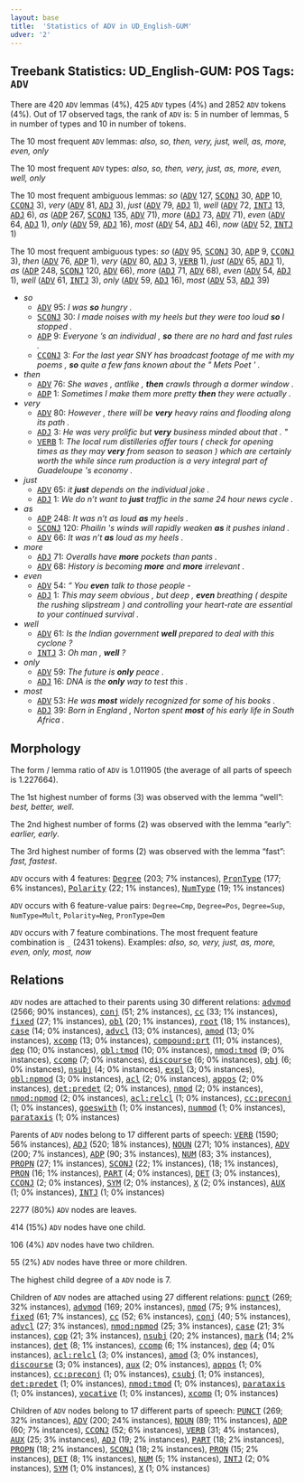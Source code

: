 ```yaml
---
layout: base
title:  'Statistics of ADV in UD_English-GUM'
udver: '2'
---
```


## Treebank Statistics: UD_English-GUM: POS Tags: `ADV`

There are 420 `ADV` lemmas (4%), 425 `ADV` types (4%) and 2852 `ADV` tokens (4%).
Out of 17 observed tags, the rank of `ADV` is: 5 in number of lemmas, 5 in number of types and 10 in number of tokens.

The 10 most frequent `ADV` lemmas: <em>also, so, then, very, just, well, as, more, even, only</em>

The 10 most frequent `ADV` types:  <em>also, so, then, very, just, as, more, even, well, only</em>

The 10 most frequent ambiguous lemmas: <em>so</em> (<tt><a href="en_gum-pos-ADV.html">ADV</a></tt> 127, <tt><a href="en_gum-pos-SCONJ.html">SCONJ</a></tt> 30, <tt><a href="en_gum-pos-ADP.html">ADP</a></tt> 10, <tt><a href="en_gum-pos-CCONJ.html">CCONJ</a></tt> 3), <em>very</em> (<tt><a href="en_gum-pos-ADV.html">ADV</a></tt> 81, <tt><a href="en_gum-pos-ADJ.html">ADJ</a></tt> 3), <em>just</em> (<tt><a href="en_gum-pos-ADV.html">ADV</a></tt> 79, <tt><a href="en_gum-pos-ADJ.html">ADJ</a></tt> 1), <em>well</em> (<tt><a href="en_gum-pos-ADV.html">ADV</a></tt> 72, <tt><a href="en_gum-pos-INTJ.html">INTJ</a></tt> 13, <tt><a href="en_gum-pos-ADJ.html">ADJ</a></tt> 6), <em>as</em> (<tt><a href="en_gum-pos-ADP.html">ADP</a></tt> 267, <tt><a href="en_gum-pos-SCONJ.html">SCONJ</a></tt> 135, <tt><a href="en_gum-pos-ADV.html">ADV</a></tt> 71), <em>more</em> (<tt><a href="en_gum-pos-ADJ.html">ADJ</a></tt> 73, <tt><a href="en_gum-pos-ADV.html">ADV</a></tt> 71), <em>even</em> (<tt><a href="en_gum-pos-ADV.html">ADV</a></tt> 64, <tt><a href="en_gum-pos-ADJ.html">ADJ</a></tt> 1), <em>only</em> (<tt><a href="en_gum-pos-ADV.html">ADV</a></tt> 59, <tt><a href="en_gum-pos-ADJ.html">ADJ</a></tt> 16), <em>most</em> (<tt><a href="en_gum-pos-ADV.html">ADV</a></tt> 54, <tt><a href="en_gum-pos-ADJ.html">ADJ</a></tt> 46), <em>now</em> (<tt><a href="en_gum-pos-ADV.html">ADV</a></tt> 52, <tt><a href="en_gum-pos-INTJ.html">INTJ</a></tt> 1)

The 10 most frequent ambiguous types:  <em>so</em> (<tt><a href="en_gum-pos-ADV.html">ADV</a></tt> 95, <tt><a href="en_gum-pos-SCONJ.html">SCONJ</a></tt> 30, <tt><a href="en_gum-pos-ADP.html">ADP</a></tt> 9, <tt><a href="en_gum-pos-CCONJ.html">CCONJ</a></tt> 3), <em>then</em> (<tt><a href="en_gum-pos-ADV.html">ADV</a></tt> 76, <tt><a href="en_gum-pos-ADP.html">ADP</a></tt> 1), <em>very</em> (<tt><a href="en_gum-pos-ADV.html">ADV</a></tt> 80, <tt><a href="en_gum-pos-ADJ.html">ADJ</a></tt> 3, <tt><a href="en_gum-pos-VERB.html">VERB</a></tt> 1), <em>just</em> (<tt><a href="en_gum-pos-ADV.html">ADV</a></tt> 65, <tt><a href="en_gum-pos-ADJ.html">ADJ</a></tt> 1), <em>as</em> (<tt><a href="en_gum-pos-ADP.html">ADP</a></tt> 248, <tt><a href="en_gum-pos-SCONJ.html">SCONJ</a></tt> 120, <tt><a href="en_gum-pos-ADV.html">ADV</a></tt> 66), <em>more</em> (<tt><a href="en_gum-pos-ADJ.html">ADJ</a></tt> 71, <tt><a href="en_gum-pos-ADV.html">ADV</a></tt> 68), <em>even</em> (<tt><a href="en_gum-pos-ADV.html">ADV</a></tt> 54, <tt><a href="en_gum-pos-ADJ.html">ADJ</a></tt> 1), <em>well</em> (<tt><a href="en_gum-pos-ADV.html">ADV</a></tt> 61, <tt><a href="en_gum-pos-INTJ.html">INTJ</a></tt> 3), <em>only</em> (<tt><a href="en_gum-pos-ADV.html">ADV</a></tt> 59, <tt><a href="en_gum-pos-ADJ.html">ADJ</a></tt> 16), <em>most</em> (<tt><a href="en_gum-pos-ADV.html">ADV</a></tt> 53, <tt><a href="en_gum-pos-ADJ.html">ADJ</a></tt> 39)


* <em>so</em>
  * <tt><a href="en_gum-pos-ADV.html">ADV</a></tt> 95: <em>I was <b>so</b> hungry .</em>
  * <tt><a href="en_gum-pos-SCONJ.html">SCONJ</a></tt> 30: <em>I made noises with my heels but they were too loud <b>so</b> I stopped .</em>
  * <tt><a href="en_gum-pos-ADP.html">ADP</a></tt> 9: <em>Everyone ’s an individual , <b>so</b> there are no hard and fast rules .</em>
  * <tt><a href="en_gum-pos-CCONJ.html">CCONJ</a></tt> 3: <em>For the last year SNY has broadcast footage of me with my poems , <b>so</b> quite a few fans known about the " Mets Poet ' .</em>
* <em>then</em>
  * <tt><a href="en_gum-pos-ADV.html">ADV</a></tt> 76: <em>She waves , antlike , <b>then</b> crawls through a dormer window .</em>
  * <tt><a href="en_gum-pos-ADP.html">ADP</a></tt> 1: <em>Sometimes I make them more pretty <b>then</b> they were actually .</em>
* <em>very</em>
  * <tt><a href="en_gum-pos-ADV.html">ADV</a></tt> 80: <em>However , there will be <b>very</b> heavy rains and flooding along its path .</em>
  * <tt><a href="en_gum-pos-ADJ.html">ADJ</a></tt> 3: <em>He was very prolific but <b>very</b> business minded about that . "</em>
  * <tt><a href="en_gum-pos-VERB.html">VERB</a></tt> 1: <em>The local rum distilleries offer tours ( check for opening times as they may <b>very</b> from season to season ) which are certainly worth the while since rum production is a very integral part of Guadeloupe 's economy .</em>
* <em>just</em>
  * <tt><a href="en_gum-pos-ADV.html">ADV</a></tt> 65: <em>it <b>just</b> depends on the individual joke .</em>
  * <tt><a href="en_gum-pos-ADJ.html">ADJ</a></tt> 1: <em>We do n’t want to <b>just</b> traffic in the same 24 hour news cycle .</em>
* <em>as</em>
  * <tt><a href="en_gum-pos-ADP.html">ADP</a></tt> 248: <em>It was n’t as loud <b>as</b> my heels .</em>
  * <tt><a href="en_gum-pos-SCONJ.html">SCONJ</a></tt> 120: <em>Phailin 's winds will rapidly weaken <b>as</b> it pushes inland .</em>
  * <tt><a href="en_gum-pos-ADV.html">ADV</a></tt> 66: <em>It was n’t <b>as</b> loud as my heels .</em>
* <em>more</em>
  * <tt><a href="en_gum-pos-ADJ.html">ADJ</a></tt> 71: <em>Overalls have <b>more</b> pockets than pants .</em>
  * <tt><a href="en_gum-pos-ADV.html">ADV</a></tt> 68: <em>History is becoming <b>more</b> and <b>more</b> irrelevant .</em>
* <em>even</em>
  * <tt><a href="en_gum-pos-ADV.html">ADV</a></tt> 54: <em>“ You <b>even</b> talk to those people -</em>
  * <tt><a href="en_gum-pos-ADJ.html">ADJ</a></tt> 1: <em>This may seem obvious , but deep , <b>even</b> breathing ( despite the rushing slipstream ) and controlling your heart-rate are essential to your continued survival .</em>
* <em>well</em>
  * <tt><a href="en_gum-pos-ADV.html">ADV</a></tt> 61: <em>Is the Indian government <b>well</b> prepared to deal with this cyclone ?</em>
  * <tt><a href="en_gum-pos-INTJ.html">INTJ</a></tt> 3: <em>Oh man , <b>well</b> ?</em>
* <em>only</em>
  * <tt><a href="en_gum-pos-ADV.html">ADV</a></tt> 59: <em>The future is <b>only</b> peace .</em>
  * <tt><a href="en_gum-pos-ADJ.html">ADJ</a></tt> 16: <em>DNA is the <b>only</b> way to test this .</em>
* <em>most</em>
  * <tt><a href="en_gum-pos-ADV.html">ADV</a></tt> 53: <em>He was <b>most</b> widely recognized for some of his books .</em>
  * <tt><a href="en_gum-pos-ADJ.html">ADJ</a></tt> 39: <em>Born in England , Norton spent <b>most</b> of his early life in South Africa .</em>

## Morphology

The form / lemma ratio of `ADV` is 1.011905 (the average of all parts of speech is 1.227664).

The 1st highest number of forms (3) was observed with the lemma “well”: <em>best, better, well</em>.

The 2nd highest number of forms (2) was observed with the lemma “early”: <em>earlier, early</em>.

The 3rd highest number of forms (2) was observed with the lemma “fast”: <em>fast, fastest</em>.

`ADV` occurs with 4 features: <tt><a href="en_gum-feat-Degree.html">Degree</a></tt> (203; 7% instances), <tt><a href="en_gum-feat-PronType.html">PronType</a></tt> (177; 6% instances), <tt><a href="en_gum-feat-Polarity.html">Polarity</a></tt> (22; 1% instances), <tt><a href="en_gum-feat-NumType.html">NumType</a></tt> (19; 1% instances)

`ADV` occurs with 6 feature-value pairs: `Degree=Cmp`, `Degree=Pos`, `Degree=Sup`, `NumType=Mult`, `Polarity=Neg`, `PronType=Dem`

`ADV` occurs with 7 feature combinations.
The most frequent feature combination is `_` (2431 tokens).
Examples: <em>also, so, very, just, as, more, even, only, most, now</em>


## Relations

`ADV` nodes are attached to their parents using 30 different relations: <tt><a href="en_gum-dep-advmod.html">advmod</a></tt> (2566; 90% instances), <tt><a href="en_gum-dep-conj.html">conj</a></tt> (51; 2% instances), <tt><a href="en_gum-dep-cc.html">cc</a></tt> (33; 1% instances), <tt><a href="en_gum-dep-fixed.html">fixed</a></tt> (27; 1% instances), <tt><a href="en_gum-dep-obl.html">obl</a></tt> (20; 1% instances), <tt><a href="en_gum-dep-root.html">root</a></tt> (18; 1% instances), <tt><a href="en_gum-dep-case.html">case</a></tt> (14; 0% instances), <tt><a href="en_gum-dep-advcl.html">advcl</a></tt> (13; 0% instances), <tt><a href="en_gum-dep-amod.html">amod</a></tt> (13; 0% instances), <tt><a href="en_gum-dep-xcomp.html">xcomp</a></tt> (13; 0% instances), <tt><a href="en_gum-dep-compound-prt.html">compound:prt</a></tt> (11; 0% instances), <tt><a href="en_gum-dep-dep.html">dep</a></tt> (10; 0% instances), <tt><a href="en_gum-dep-obl-tmod.html">obl:tmod</a></tt> (10; 0% instances), <tt><a href="en_gum-dep-nmod-tmod.html">nmod:tmod</a></tt> (9; 0% instances), <tt><a href="en_gum-dep-ccomp.html">ccomp</a></tt> (7; 0% instances), <tt><a href="en_gum-dep-discourse.html">discourse</a></tt> (6; 0% instances), <tt><a href="en_gum-dep-obj.html">obj</a></tt> (6; 0% instances), <tt><a href="en_gum-dep-nsubj.html">nsubj</a></tt> (4; 0% instances), <tt><a href="en_gum-dep-expl.html">expl</a></tt> (3; 0% instances), <tt><a href="en_gum-dep-obl-npmod.html">obl:npmod</a></tt> (3; 0% instances), <tt><a href="en_gum-dep-acl.html">acl</a></tt> (2; 0% instances), <tt><a href="en_gum-dep-appos.html">appos</a></tt> (2; 0% instances), <tt><a href="en_gum-dep-det-predet.html">det:predet</a></tt> (2; 0% instances), <tt><a href="en_gum-dep-nmod.html">nmod</a></tt> (2; 0% instances), <tt><a href="en_gum-dep-nmod-npmod.html">nmod:npmod</a></tt> (2; 0% instances), <tt><a href="en_gum-dep-acl-relcl.html">acl:relcl</a></tt> (1; 0% instances), <tt><a href="en_gum-dep-cc-preconj.html">cc:preconj</a></tt> (1; 0% instances), <tt><a href="en_gum-dep-goeswith.html">goeswith</a></tt> (1; 0% instances), <tt><a href="en_gum-dep-nummod.html">nummod</a></tt> (1; 0% instances), <tt><a href="en_gum-dep-parataxis.html">parataxis</a></tt> (1; 0% instances)

Parents of `ADV` nodes belong to 17 different parts of speech: <tt><a href="en_gum-pos-VERB.html">VERB</a></tt> (1590; 56% instances), <tt><a href="en_gum-pos-ADJ.html">ADJ</a></tt> (520; 18% instances), <tt><a href="en_gum-pos-NOUN.html">NOUN</a></tt> (271; 10% instances), <tt><a href="en_gum-pos-ADV.html">ADV</a></tt> (200; 7% instances), <tt><a href="en_gum-pos-ADP.html">ADP</a></tt> (90; 3% instances), <tt><a href="en_gum-pos-NUM.html">NUM</a></tt> (83; 3% instances), <tt><a href="en_gum-pos-PROPN.html">PROPN</a></tt> (27; 1% instances), <tt><a href="en_gum-pos-SCONJ.html">SCONJ</a></tt> (22; 1% instances),  (18; 1% instances), <tt><a href="en_gum-pos-PRON.html">PRON</a></tt> (16; 1% instances), <tt><a href="en_gum-pos-PART.html">PART</a></tt> (4; 0% instances), <tt><a href="en_gum-pos-DET.html">DET</a></tt> (3; 0% instances), <tt><a href="en_gum-pos-CCONJ.html">CCONJ</a></tt> (2; 0% instances), <tt><a href="en_gum-pos-SYM.html">SYM</a></tt> (2; 0% instances), <tt><a href="en_gum-pos-X.html">X</a></tt> (2; 0% instances), <tt><a href="en_gum-pos-AUX.html">AUX</a></tt> (1; 0% instances), <tt><a href="en_gum-pos-INTJ.html">INTJ</a></tt> (1; 0% instances)

2277 (80%) `ADV` nodes are leaves.

414 (15%) `ADV` nodes have one child.

106 (4%) `ADV` nodes have two children.

55 (2%) `ADV` nodes have three or more children.

The highest child degree of a `ADV` node is 7.

Children of `ADV` nodes are attached using 27 different relations: <tt><a href="en_gum-dep-punct.html">punct</a></tt> (269; 32% instances), <tt><a href="en_gum-dep-advmod.html">advmod</a></tt> (169; 20% instances), <tt><a href="en_gum-dep-nmod.html">nmod</a></tt> (75; 9% instances), <tt><a href="en_gum-dep-fixed.html">fixed</a></tt> (61; 7% instances), <tt><a href="en_gum-dep-cc.html">cc</a></tt> (52; 6% instances), <tt><a href="en_gum-dep-conj.html">conj</a></tt> (40; 5% instances), <tt><a href="en_gum-dep-advcl.html">advcl</a></tt> (27; 3% instances), <tt><a href="en_gum-dep-nmod-npmod.html">nmod:npmod</a></tt> (25; 3% instances), <tt><a href="en_gum-dep-case.html">case</a></tt> (21; 3% instances), <tt><a href="en_gum-dep-cop.html">cop</a></tt> (21; 3% instances), <tt><a href="en_gum-dep-nsubj.html">nsubj</a></tt> (20; 2% instances), <tt><a href="en_gum-dep-mark.html">mark</a></tt> (14; 2% instances), <tt><a href="en_gum-dep-det.html">det</a></tt> (8; 1% instances), <tt><a href="en_gum-dep-ccomp.html">ccomp</a></tt> (6; 1% instances), <tt><a href="en_gum-dep-dep.html">dep</a></tt> (4; 0% instances), <tt><a href="en_gum-dep-acl-relcl.html">acl:relcl</a></tt> (3; 0% instances), <tt><a href="en_gum-dep-amod.html">amod</a></tt> (3; 0% instances), <tt><a href="en_gum-dep-discourse.html">discourse</a></tt> (3; 0% instances), <tt><a href="en_gum-dep-aux.html">aux</a></tt> (2; 0% instances), <tt><a href="en_gum-dep-appos.html">appos</a></tt> (1; 0% instances), <tt><a href="en_gum-dep-cc-preconj.html">cc:preconj</a></tt> (1; 0% instances), <tt><a href="en_gum-dep-csubj.html">csubj</a></tt> (1; 0% instances), <tt><a href="en_gum-dep-det-predet.html">det:predet</a></tt> (1; 0% instances), <tt><a href="en_gum-dep-nmod-tmod.html">nmod:tmod</a></tt> (1; 0% instances), <tt><a href="en_gum-dep-parataxis.html">parataxis</a></tt> (1; 0% instances), <tt><a href="en_gum-dep-vocative.html">vocative</a></tt> (1; 0% instances), <tt><a href="en_gum-dep-xcomp.html">xcomp</a></tt> (1; 0% instances)

Children of `ADV` nodes belong to 17 different parts of speech: <tt><a href="en_gum-pos-PUNCT.html">PUNCT</a></tt> (269; 32% instances), <tt><a href="en_gum-pos-ADV.html">ADV</a></tt> (200; 24% instances), <tt><a href="en_gum-pos-NOUN.html">NOUN</a></tt> (89; 11% instances), <tt><a href="en_gum-pos-ADP.html">ADP</a></tt> (60; 7% instances), <tt><a href="en_gum-pos-CCONJ.html">CCONJ</a></tt> (52; 6% instances), <tt><a href="en_gum-pos-VERB.html">VERB</a></tt> (31; 4% instances), <tt><a href="en_gum-pos-AUX.html">AUX</a></tt> (25; 3% instances), <tt><a href="en_gum-pos-ADJ.html">ADJ</a></tt> (19; 2% instances), <tt><a href="en_gum-pos-PART.html">PART</a></tt> (18; 2% instances), <tt><a href="en_gum-pos-PROPN.html">PROPN</a></tt> (18; 2% instances), <tt><a href="en_gum-pos-SCONJ.html">SCONJ</a></tt> (18; 2% instances), <tt><a href="en_gum-pos-PRON.html">PRON</a></tt> (15; 2% instances), <tt><a href="en_gum-pos-DET.html">DET</a></tt> (8; 1% instances), <tt><a href="en_gum-pos-NUM.html">NUM</a></tt> (5; 1% instances), <tt><a href="en_gum-pos-INTJ.html">INTJ</a></tt> (2; 0% instances), <tt><a href="en_gum-pos-SYM.html">SYM</a></tt> (1; 0% instances), <tt><a href="en_gum-pos-X.html">X</a></tt> (1; 0% instances)


